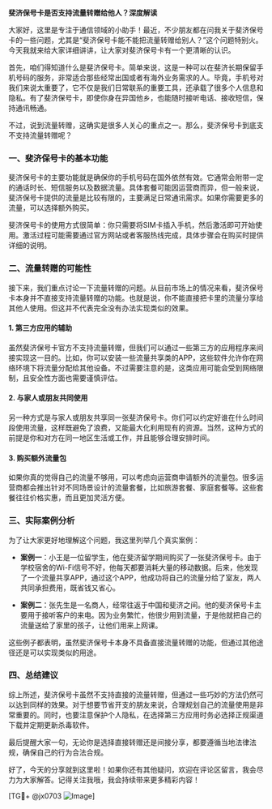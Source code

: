 **斐济保号卡是否支持流量转赠给他人？深度解读**

大家好，这里是专注于通信领域的小助手！最近，不少朋友都在问我关于斐济保号卡的一些问题，尤其是“斐济保号卡能不能把流量转赠给别人？”这个问题特别火。今天我就来给大家详细讲讲，让大家对斐济保号卡有一个更清晰的认识。

首先，咱们得知道什么是斐济保号卡。简单来说，这是一种可以在斐济长期保留手机号码的服务，非常适合那些经常出国或者有海外业务需求的人。毕竟，手机号对我们来说太重要了，它不仅是我们日常联系的重要工具，还承载了很多个人信息和隐私。有了斐济保号卡，即使你身在异国他乡，也能随时接听电话、接收短信，保持通讯畅通。

不过，说到流量转赠，这确实是很多人关心的重点之一。那么，斐济保号卡到底支不支持流量转赠呢？

### 一、斐济保号卡的基本功能

斐济保号卡的主要功能就是确保你的手机号码在国外依然有效。它通常会附带一定的通话时长、短信服务以及数据流量。具体套餐可能因运营商而异，但一般来说，斐济保号卡提供的流量是比较有限的，主要满足日常通讯需求。如果你需要更多的流量，可以选择额外购买。

斐济保号卡的使用方式很简单：你只需要将SIM卡插入手机，然后激活即可开始使用。激活过程可能需要通过官方网站或者客服热线完成，具体步骤会在购买时提供详细的说明。

### 二、流量转赠的可能性

接下来，我们重点讨论一下流量转赠的问题。从目前市场上的情况来看，斐济保号卡本身并不直接支持流量转赠的功能。也就是说，你不能直接把卡里的流量分享给其他人使用。但这并不代表完全没有办法实现类似的效果。

#### 1. **第三方应用的辅助**
虽然斐济保号卡官方不支持流量转赠，但我们可以通过一些第三方的应用程序来间接实现这一目的。比如，你可以安装一些流量共享类的APP，这些软件允许你在网络环境下将流量分配给其他设备。不过需要注意的是，这类应用可能会受到网络限制，且安全性方面也需要谨慎评估。

#### 2. **与家人或朋友共同使用**
另一种方式是与家人或朋友共享同一张斐济保号卡。你们可以约定好谁在什么时间段使用流量，这样既避免了浪费，又能最大化利用现有的资源。当然，这种方式的前提是你和对方在同一地区生活或工作，并且能够合理安排时间。

#### 3. **购买额外流量包**
如果你真的觉得自己的流量不够用，可以考虑向运营商申请额外的流量包。很多运营商都会推出针对不同场景设计的流量套餐，比如旅游套餐、家庭套餐等。这些套餐往往价格实惠，而且更加灵活方便。

### 三、实际案例分析

为了让大家更好地理解这个问题，我这里列举几个真实案例：

- **案例一**：小王是一位留学生，他在斐济留学期间购买了一张斐济保号卡。由于学校宿舍的Wi-Fi信号不好，他每天都要消耗大量的移动数据。后来，他发现了一个流量共享APP，通过这个APP，他成功将自己的流量分给了室友，两人共同承担费用，既省钱又省心。
  
- **案例二**：张先生是一名商人，经常往返于中国和斐济之间。他的斐济保号卡主要用于接听客户的来电。因为业务繁忙，他很少用到流量，于是他就把自己的流量送给了家里的孩子，让他们用来上网课。

这些例子都表明，虽然斐济保号卡本身不具备直接流量转赠的功能，但通过其他途径还是可以实现类似的用途。

### 四、总结建议

综上所述，斐济保号卡虽然不支持直接的流量转赠，但通过一些巧妙的方法仍然可以达到同样的效果。对于想要节省开支的朋友来说，合理规划自己的流量使用是非常重要的。同时，也要注意保护个人隐私，在选择第三方应用时务必选择正规渠道下载并定期更新杀毒软件。

最后提醒大家一句，无论你是选择直接转赠还是间接分享，都要遵循当地法律法规，确保自己的行为合法合规。

好了，今天的分享就到这里啦！如果你还有其他疑问，欢迎在评论区留言，我会尽力为大家解答。记得关注我哦，我会持续带来更多精彩内容！

[TG💪+ @jx0703 ![Image](https://github.com/user-attachments/assets/dbca1d08-cadb-493c-b0ec-ad6f7a83f270)]